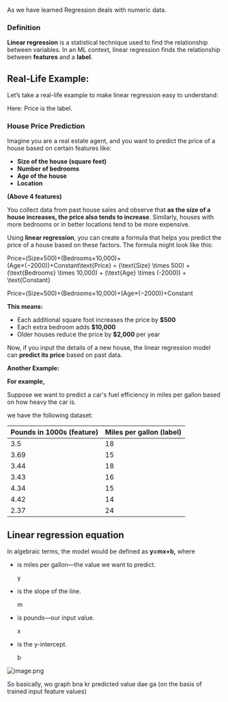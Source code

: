 As we have learned Regression deals with numeric data.

### Definition

**Linear regression** is a statistical technique used to find the relationship between variables. In an ML context, linear regression finds the relationship between **features** and a **label**.

## **Real-Life Example:**

Let’s take a real-life example to make linear regression easy to understand:

Here: Price is the label.

### **House Price Prediction**

Imagine you are a real estate agent, and you want to predict the price of a house based on certain features like:

- **Size of the house (square feet)**
- **Number of bedrooms**
- **Age of the house**
- **Location**

**(Above 4 features)**

You collect data from past house sales and observe that **as the size of a house increases, the price also tends to increase**. Similarly, houses with more bedrooms or in better locations tend to be more expensive.

Using **linear regression**, you can create a formula that helps you predict the price of a house based on these factors. The formula might look like this:

Price=(Size×500)+(Bedrooms×10,000)+(Age×(−2000))+Constant\text{Price} = (\text{Size} \times 500) + (\text{Bedrooms} \times 10,000) + (\text{Age} \times (-2000)) + \text{Constant}

Price=(Size×500)+(Bedrooms×10,000)+(Age×(−2000))+Constant

**This means:**

- Each additional square foot increases the price by **$500**
- Each extra bedroom adds **$10,000**
- Older houses reduce the price by **$2,000** per year

Now, if you input the details of a new house, the linear regression model can **predict its price** based on past data.

**Another Example:**

**For example,**

 Suppose we want to predict a car's fuel efficiency in miles per gallon based on how heavy the car is.

we have the following dataset:

| **Pounds in 1000s (feature)** | **Miles per gallon (label)** |
| --- | --- |
| 3.5 | 18 |
| 3.69 | 15 |
| 3.44 | 18 |
| 3.43 | 16 |
| 4.34 | 15 |
| 4.42 | 14 |
| 2.37 | 24 |

## Linear regression equation

In algebraic terms, the model would be defined as **y=mx+b,** where

- is miles per gallon—the value we want to predict.
    
    y
    
- is the slope of the line.
    
    m
    
- is pounds—our input value.
    
    x
    
- is the y-intercept.
    
    b
    

![image.png](attachment:366e7a40-da0a-443e-b959-46ded4be4d30:image.png)

So basically, wo graph bna kr predicted value dae ga (on the basis of trained input feature values)